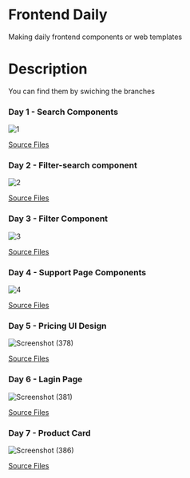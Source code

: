 # Frontend Daily
Making daily frontend components or web templates
# Description
You can find them by swiching the branches
### Day 1 - Search Components

![1](https://user-images.githubusercontent.com/55322079/125366737-c29b9b80-e387-11eb-88f3-7ceb70f0e4fc.jpg)

[Source Files](https://uidesigndaily.com/posts/sketch-search-filter-components-search-filter-day-1183)
### Day 2 - Filter-search component

![2](https://user-images.githubusercontent.com/55322079/125366748-cb8c6d00-e387-11eb-9691-85a418fb09c5.jpg)

[Source Files](https://uidesigndaily.com/posts/sketch-search-filter-components-search-filter-day-1183)
### Day 3 - Filter Component

![3](https://user-images.githubusercontent.com/55322079/125366778-da731f80-e387-11eb-8f32-007bf7cb4073.jpg)

[Source Files](https://uidesigndaily.com/posts/sketch-search-filter-components-search-filter-day-1183)

### Day 4 - Support Page Components

![4](https://user-images.githubusercontent.com/55322079/125600325-1ceeb167-1e66-49c0-b615-48acb6ae4373.jpg)

[Source Files](https://www.uidesigndaily.com/posts/sketch-support-page-components-links-day-1181)

### Day 5 - Pricing UI Design

![Screenshot (378)](https://user-images.githubusercontent.com/55322079/125769594-acb6291f-df95-4fae-b344-012a983e735c.png)

[Source Files](https://www.uidesigndaily.com/posts/sketch-pricing-table-toggle-black-&-white-switch-day-1070)

### Day 6 - Lagin Page

![Screenshot (381)](https://user-images.githubusercontent.com/55322079/125852550-13d28da6-e020-42e1-997c-ce910148e3f9.png)

[Source Files](#)

### Day 7 - Product Card

![Screenshot (386)](https://user-images.githubusercontent.com/55322079/126048038-c4c3ffd9-1947-4296-ad7f-757d7ef7c1d4.png)

[Source Files](#)